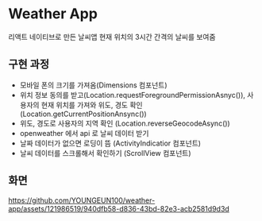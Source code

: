 # Weather App
리액트 네이티브로 만든 날씨앱
현재 위치의 3시간 간격의 날씨를 보여줌
## 구현 과정
- 모바일 폰의 크기를 가져옴(Dimensions 컴포넌트)
- 위치 정보 동의를 받고(Location.requestForegroundPermissionAsnyc()), 사용자의 현재 위치를 가져와 위도, 경도 확인 (Location.getCurrentPositionAnsync())
- 위도, 경도로 사용자의 지역 확인 (Location.reverseGeocodeAsync())
- openweather 에서 api 로 날씨 데이터 받기
- 날짜 데이터가 없으면 로딩이 뜸 (ActivityIndicatior 컴포넌트)
- 날씨 데이터를 스크롤해서 확인하기 (ScrollView 컴포넌트)
## 화면
https://github.com/YOUNGEUN100/weather-app/assets/121986519/940dfb58-d836-43bd-82e3-acb2581d9d3d

